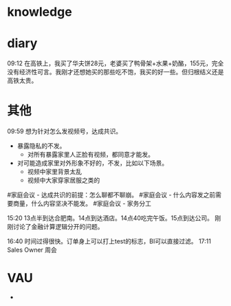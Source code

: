 # knowledge


# diary

09:12 在高铁上，我买了华夫饼28元，老婆买了鸭骨架+水果+奶酪，155元，完全没有经济性可言。我刚才还想她买的那些吃不饱，我买的好一些。但归根结义还是高铁太贵。

# 其他
09:59  想为针对怎么发视频号，达成共识。
- 暴露隐私的不发。
	- 对所有暴露家里人正脸有视频，都同意才能发。
- 对可能造成家里对外形象不好的，不发，比如以下场景。
	- 视频中家里背景太乱
	- 视频中大家穿家居服之类的

#家庭会议 - 达成共识的前提：怎么聊都不聊崩。
#家庭会议 - 什么内容发之前需要商量，什么内容坚决不能发。
#家庭会议 - 家务分工

15:20 13点半到达合肥南。14点到达酒店。14点40吃完午饭。15点到达公司。
刚刚讨论了金融计算逻辑分开的问题。

16:40 时间过得很快。订单身上可以打上test的标志，BI可以直接过滤。
17:11 Sales Owner 周会

# VAU
- 
